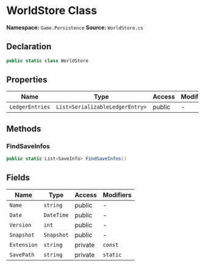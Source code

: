 # WorldStore Class

**Namespace:** `Game.Persistence`
**Source:** `WorldStore.cs`

## Declaration

```csharp
public static class WorldStore
```

## Properties

| Name | Type | Access | Modifiers |
|------|------|--------|-----------|
| `LedgerEntries` | `List<SerializableLedgerEntry>` | public | - |

## Methods

### FindSaveInfos

```csharp
public static List<SaveInfo> FindSaveInfos()
```

## Fields

| Name | Type | Access | Modifiers |
|------|------|--------|-----------|
| `Name` | `string` | public | - |
| `Date` | `DateTime` | public | - |
| `Version` | `int` | public | - |
| `Snapshot` | `Snapshot` | public | - |
| `Extension` | `string` | private | `const` |
| `SavePath` | `string` | private | `static` |


